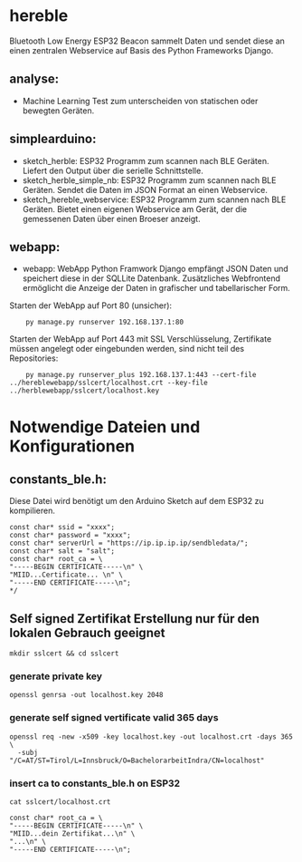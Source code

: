 # hereble
Bluetooth Low Energy ESP32 Beacon sammelt Daten und sendet diese an einen zentralen Webservice auf Basis des Python Frameworks Django.

## analyse:
- Machine Learning Test zum unterscheiden von statischen oder bewegten Geräten.

## simplearduino:
- sketch_herble:
    ESP32 Programm zum scannen nach BLE Geräten. Liefert den Output über die serielle Schnittstelle.
- sketch_herble_simple_nb:
    ESP32 Programm zum scannen nach BLE Geräten. Sendet die Daten im JSON Format an einen Webservice.
- sketch_hereble_webservice:
    ESP32 Programm zum scannen nach BLE Geräten. Bietet einen eigenen Webservice am Gerät, der die gemessenen Daten über einen Broeser anzeigt.

## webapp:
- webapp:
    WebApp Python Framwork Django empfängt JSON Daten und speichert diese in der SQLLite Datenbank. Zusätzliches Webfrontend ermöglicht die Anzeige der Daten in grafischer und tabellarischer Form.

Starten der WebApp auf Port 80 (unsicher): 
```
    py manage.py runserver 192.168.137.1:80 
```

Starten der WebApp auf Port 443 mit SSL Verschlüsselung, Zertifikate müssen angelegt oder eingebunden werden, sind nicht teil des Repositories: 
```
    py manage.py runserver_plus 192.168.137.1:443 --cert-file ../hereblewebapp/sslcert/localhost.crt --key-file ../herblewebapp/sslcert/localhost.key
```

# Notwendige Dateien und Konfigurationen
## constants_ble.h:
Diese Datei wird benötigt um den Arduino Sketch auf dem ESP32 zu kompilieren.
```
const char* ssid = "xxxx";
const char* password = "xxxx";
const char* serverUrl = "https://ip.ip.ip.ip/sendbledata/";
const char* salt = "salt"; 
const char* root_ca = \
"-----BEGIN CERTIFICATE-----\n" \
"MIID...Certificate... \n" \
"-----END CERTIFICATE-----\n";
*/
```

## Self signed Zertifikat Erstellung nur für den lokalen Gebrauch geeignet
```
mkdir sslcert && cd sslcert
```
### generate private key
```
openssl genrsa -out localhost.key 2048
```
### generate self signed vertificate valid 365 days
```
openssl req -new -x509 -key localhost.key -out localhost.crt -days 365 \
  -subj "/C=AT/ST=Tirol/L=Innsbruck/O=BachelorarbeitIndra/CN=localhost"
```
### insert ca to constants_ble.h on ESP32
```
cat sslcert/localhost.crt
```
```
const char* root_ca = \
"-----BEGIN CERTIFICATE-----\n" \
"MIID...dein Zertifikat...\n" \
"...\n" \
"-----END CERTIFICATE-----\n";
```
